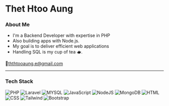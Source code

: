 # Thet Htoo Aung

### About Me

- I'm a Backend Developer with expertise in PHP
- Also building apps with Node.js. 
- My goal is to deliver efficient web applications
- Handling SQL is my cup of tea 🫖.

📩ththtooaung.e@gmail.com

---

### Tech Stack
![PHP](https://img.shields.io/badge/PHP-gray?style=for-the-badge&logo=php) ![Laravel](https://img.shields.io/badge/Laravel-gray?style=for-the-badge&logo=laravel) ![MYSQL](https://img.shields.io/badge/MYSQL-gray?style=for-the-badge&logo=mysql) ![JavaScript](https://img.shields.io/badge/JavaScript-gray?style=for-the-badge&logo=javascript) ![NodeJS](https://img.shields.io/badge/NodeJS-gray?style=for-the-badge&logo=node.js) ![MongoDB](https://img.shields.io/badge/MongoDB-gray?style=for-the-badge&logo=mongodb) ![HTML](https://img.shields.io/badge/HTML5-gray?style=for-the-badge&logo=html5) ![CSS](https://img.shields.io/badge/CSS-gray?style=for-the-badge&logo=css3) ![Tailwind](https://img.shields.io/badge/Tailwind-gray?style=for-the-badge&logo=tailwindcss) ![Bootstrap](https://img.shields.io/badge/Bootstrap-gray?style=for-the-badge&logo=bootstrap)

